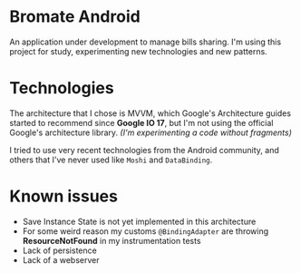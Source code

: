 Bromate Android
=====================

An application under development to manage bills sharing.
I'm using this project for study, experimenting new technologies and new patterns.

Technologies
=====================
The architecture that I chose is MVVM, which Google's Architecture guides started to recommend since **Google IO 17**, but I'm not using the official Google's architecture library.
_(I'm experimenting a code without fragments)_

I tried to use very recent technologies from the Android community, and others that I've never used like `Moshi` and `DataBinding`.

Known issues
=====================
- Save Instance State is not yet implemented in this architecture
- For some weird reason my customs `@BindingAdapter` are throwing **ResourceNotFound** in my instrumentation tests
- Lack of persistence
- Lack of a webserver
